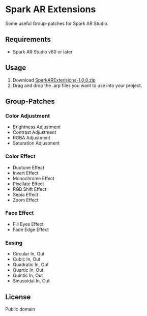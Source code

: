 Spark AR Extensions
===================
Some useful Group-patches for Spark AR Studio.

Requirements
------------
- Spark AR Studio v60 or later

Usage
-----
1. Download [SparkARExtensions-1.0.0.zip](https://github.com/kunofellasleep/SparkARExtensions/files/3219237/SparkARExtensions-1.0.0.zip)   
2. Drag and drop the .arp files you want to use into your project.

Group-Patches
-------------

### Color Adjustment
- Brightness Adjustment
- Contrast Adjustment
- RGBA Adjustment
- Saturation Adjustment

### Color Effect
- Duotone Effect
- Invert Effect
- Monochrome Effect
- Pixellate Effect
- RGB Shift Effect
- Sepia Effect
- Zoom Effect

### Face Effect
- Fill Eyes Effect
- Fade Edge Effect

### Easing
- Circular In, Out
- Cubic In, Out
- Quadratic In, Out
- Quartic In, Out
- Quintic In, Out
- Sinusoidal In, Out


License
-------
Public domain